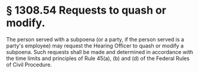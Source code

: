# § 1308.54   Requests to quash or modify.

The person served with a subpoena (or a party, if the person served is a party's employee) may request the Hearing Officer to quash or modify a subpoena. Such requests shall be made and determined in accordance with the time limits and principles of Rule 45(a), (b) and (d) of the Federal Rules of Civil Procedure.




